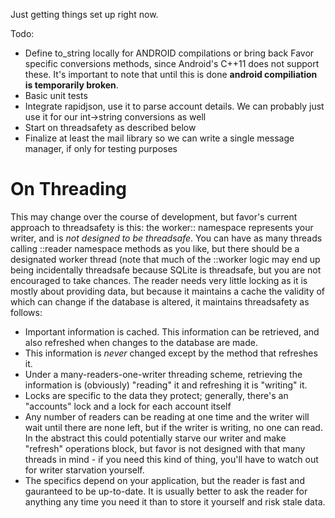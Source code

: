 Just getting things set up right now. 

Todo:
 - Define to_string locally for ANDROID compilations or bring back Favor specific conversions methods, since Android's C++11 does not support these. It's important to note that until this is done
 __android compiliation is temporarily broken__.
 - Basic unit tests
 - Integrate rapidjson, use it to parse account details. We can probably just use it for our int->string conversions as well
 - Start on threadsafety as described below
 - Finalize at least the mail library so we can write a single message manager, if only for testing purposes
 
 
 On Threading
 ==
 This may change over the course of development, but favor's current approach to threadsafety is this: the worker:: namespace represents your writer, and is _not designed to be threadsafe_. You can have as many
 threads calling ::reader namespace methods as you like, but there should be a designated worker thread (note that much of the ::worker logic may end up being incidentally threadsafe because SQLite is
 threadsafe, but you are not encouraged to take chances. The reader needs very little locking as it is mostly about providing data, but because it maintains a cache the validity of which can change
 if the database is altered, it maintains threadsafety as follows:
  - Important information is cached. This information can be retrieved, and also refreshed when changes to the database are made.
  - This information is _never_ changed except by the method that refreshes it.
  - Under a many-readers-one-writer threading scheme, retrieving the information is (obviously) "reading" it and refreshing it is "writing" it.
  - Locks are specific to the data they protect; generally, there's an "accounts" lock and a lock for each account itself
  - Any number of readers can be reading at one time and the writer will wait until there are none left, but if the writer is writing, no one can read. In the abstract this could potentially starve
  our writer and make "refresh" operations block, but favor is not designed with that many threads in mind - if you need this kind of thing, you'll have to watch out for writer starvation yourself.
  - The specifics depend on your application, but the reader is fast and gauranteed to be up-to-date. It is usually better to ask the reader for anything any time you need it than to store it yourself
  and risk stale data.
